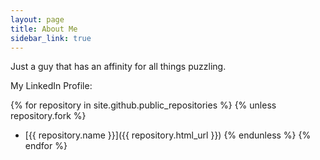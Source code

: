 ```yaml
---
layout: page
title: About Me
sidebar_link: true
---
```


<p class="message">
Just a guy that has an affinity for all things puzzling.
</p>

My LinkedIn Profile:

<script src="//platform.linkedin.com/in.js" type="text/javascript"></script>
<script type="IN/MemberProfile" data-id="https://www.linkedin.com/in/tommybecker" data-format="inline" data-related="false"></script>

{% for repository in site.github.public_repositories %}
{% unless repository.fork %}
  * [{{ repository.name }}]({{ repository.html_url }})
{% endunless %}
{% endfor %}
